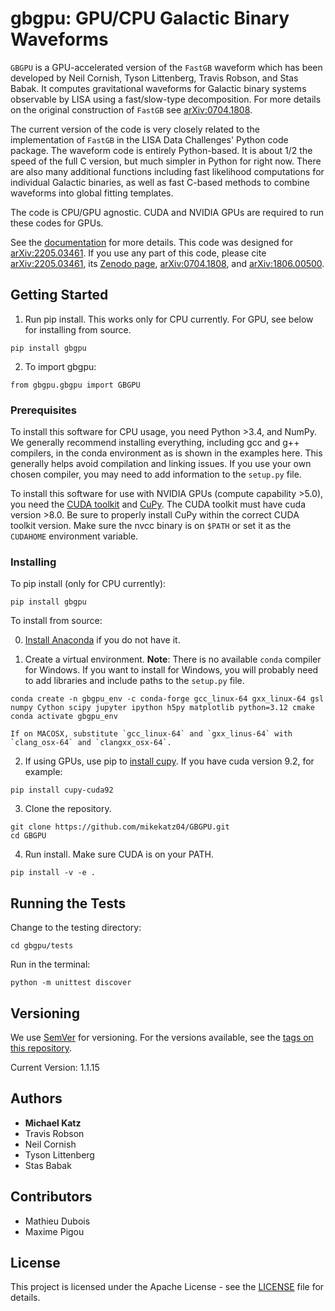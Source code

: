# gbgpu: GPU/CPU Galactic Binary Waveforms

`GBGPU` is a GPU-accelerated version of the `FastGB` waveform which has been developed by Neil Cornish, Tyson Littenberg, Travis Robson, and Stas Babak. It computes gravitational waveforms for Galactic binary systems observable by LISA using a fast/slow-type decomposition. For more details on the original construction of `FastGB` see [arXiv:0704.1808](https://arxiv.org/abs/0704.1808).

The current version of the code is very closely related to the implementation of `FastGB` in the LISA Data Challenges' Python code package. The waveform code is entirely Python-based. It is about 1/2 the speed of the full C version, but much simpler in Python for right now. There are also many additional functions including fast likelihood computations for individual Galactic binaries, as well as fast C-based methods to combine waveforms into global fitting templates. 

The code is CPU/GPU agnostic. CUDA and NVIDIA GPUs are required to run these codes for GPUs.

See the [documentation](https://mikekatz04.github.io/GBGPU/) for more details. This code was designed for [arXiv:2205.03461](https://arxiv.org/abs/2205.03461). If you use any part of this code, please cite [arXiv:2205.03461](https://arxiv.org/abs/2205.03461), its [Zenodo page](https://zenodo.org/records/16999246), [arXiv:0704.1808](https://arxiv.org/abs/0704.1808), and [arXiv:1806.00500](https://arxiv.org/abs/1806.00500). 

## Getting Started

1) Run pip install. This works only for CPU currently. For GPU, see below for installing from source.

```
pip install gbgpu
```

2) To import gbgpu:

```
from gbgpu.gbgpu import GBGPU
```


### Prerequisites

To install this software for CPU usage, you need Python >3.4, and NumPy. We generally recommend installing everything, including gcc and g++ compilers, in the conda environment as is shown in the examples here. This generally helps avoid compilation and linking issues. If you use your own chosen compiler, you may need to add information to the `setup.py` file.

To install this software for use with NVIDIA GPUs (compute capability >5.0), you need the [CUDA toolkit](https://docs.nvidia.com/cuda/cuda-installation-guide-linux/index.html) and [CuPy](https://cupy.chainer.org/). The CUDA toolkit must have cuda version >8.0. Be sure to properly install CuPy within the correct CUDA toolkit version. Make sure the nvcc binary is on `$PATH` or set it as the `CUDAHOME` environment variable.

### Installing

To pip install (only for CPU currently):
```
pip install gbgpu
```

To install from source:

0) [Install Anaconda](https://docs.anaconda.com/anaconda/install/) if you do not have it.

1) Create a virtual environment. **Note**: There is no available `conda` compiler for Windows. If you want to install for Windows, you will probably need to add libraries and include paths to the `setup.py` file.

```
conda create -n gbgpu_env -c conda-forge gcc_linux-64 gxx_linux-64 gsl numpy Cython scipy jupyter ipython h5py matplotlib python=3.12 cmake
conda activate gbgpu_env
```

    If on MACOSX, substitute `gcc_linux-64` and `gxx_linus-64` with `clang_osx-64` and `clangxx_osx-64`.

2) If using GPUs, use pip to [install cupy](https://docs-cupy.chainer.org/en/stable/install.html). If you have cuda version 9.2, for example:

```
pip install cupy-cuda92
```

3) Clone the repository.

```
git clone https://github.com/mikekatz04/GBGPU.git
cd GBGPU
```

4) Run install. Make sure CUDA is on your PATH.

```
pip install -v -e .
```

## Running the Tests

Change to the testing directory:
```
cd gbgpu/tests
```
Run in the terminal:
```
python -m unittest discover
```

## Versioning

We use [SemVer](http://semver.org/) for versioning. For the versions available, see the [tags on this repository](https://github.com/mikekatz04/GBGPU/tags).

Current Version: 1.1.15

## Authors

* **Michael Katz**
* Travis Robson
* Neil Cornish
* Tyson Littenberg
* Stas Babak

## Contributors

* Mathieu Dubois
* Maxime Pigou

## License

This project is licensed under the Apache License - see the [LICENSE](https://github.com/mikekatz04/GBGPU/blob/master/LICENSE) file for details.
